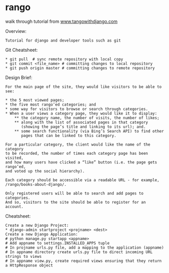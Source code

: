 rango
=====

walk through tutorial from www.tangowithdjango.com

Overview:

    Tutorial for django and developer tools such as git

Git Cheatsheet:

    * git pull  # sync remote repository with local copy
    * git commit <file_name> # committing changes to local repository
    * git push origin master # committing changes to remote repository

Design Brief:

    For the main page of the site, they would like visitors to be able to see:

    * the 5 most viewed pages;
    * the five most rango’ed categories; and
    * some way for visitors to browse or search through categories.
    * When a user views a category page, they would like it to display:
        ** the category name, the number of visits, the number of likes;
        ** along with the list of associated pages in that category 
           (showing the page’s title and linking to its url); and.
        ** some search functionality (via Bing’s Search API) to find other 
           pages that can be linked to this category.

    For a particular category, the client would like the name of the category 
    to be recorded, the number of times each category page has been visited, 
    and how many users have clicked a “like” button (i.e. the page gets rango’ed, 
    and voted up the social hierarchy).

    Each category should be accessible via a readable URL - for example, 
    /rango/books-about-django/.

    Only registered users will be able to search and add pages to categories. 
    And so, visitors to the site should be able to register for an account.

Cheatsheet:

    Create a new Django Project:
    * django-admin startproject <projname> <dest>
    Create a new Django Application:
    # python manage.py startapp <appname>
    # Add appname to settings.INSTALLED_APPS tuple
    # In projname urls.py file, add a mapping to the application (appname)
    # In appname directory create urls.py file to direct incoming URL strings to views
    # In appname view.py, create required views ensuring that they return a HttpResponse object



